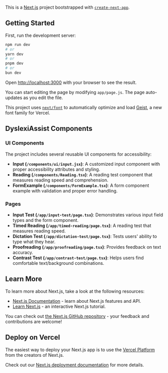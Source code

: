 This is a [Next.js](https://nextjs.org) project bootstrapped with [`create-next-app`](https://github.com/vercel/next.js/tree/canary/packages/create-next-app).

## Getting Started

First, run the development server:

```bash
npm run dev
# or
yarn dev
# or
pnpm dev
# or
bun dev
```

Open [http://localhost:3000](http://localhost:3000) with your browser to see the result.

You can start editing the page by modifying `app/page.js`. The page auto-updates as you edit the file.

This project uses [`next/font`](https://nextjs.org/docs/app/building-your-application/optimizing/fonts) to automatically optimize and load [Geist](https://vercel.com/font), a new font family for Vercel.

## DyslexiAssist Components

### UI Components

The project includes several reusable UI components for accessibility:

- **Input (`/components/ui/input.jsx`)**: A customized input component with proper accessibility attributes and styling.
- **Reading (`/components/Reading.tsx`)**: A reading test component that measures reading speed and comprehension.
- **FormExample (`/components/FormExample.tsx`)**: A form component example with validation and proper error handling.

### Pages

- **Input Test (`/app/input-test/page.tsx`)**: Demonstrates various input field types and the form component.
- **Timed Reading (`/app/timed-reading/page.tsx`)**: A reading test that measures reading speed.
- **Dictation Test (`/app/dictation-test/page.tsx`)**: Tests users' ability to type what they hear.
- **Proofreading (`/app/proofreading/page.tsx`)**: Provides feedback on text accuracy.
- **Contrast Test (`/app/contrast-test/page.tsx`)**: Helps users find comfortable text/background combinations.

## Learn More

To learn more about Next.js, take a look at the following resources:

- [Next.js Documentation](https://nextjs.org/docs) - learn about Next.js features and API.
- [Learn Next.js](https://nextjs.org/learn) - an interactive Next.js tutorial.

You can check out [the Next.js GitHub repository](https://github.com/vercel/next.js) - your feedback and contributions are welcome!

## Deploy on Vercel

The easiest way to deploy your Next.js app is to use the [Vercel Platform](https://vercel.com/new?utm_medium=default-template&filter=next.js&utm_source=create-next-app&utm_campaign=create-next-app-readme) from the creators of Next.js.

Check out our [Next.js deployment documentation](https://nextjs.org/docs/app/building-your-application/deploying) for more details.
